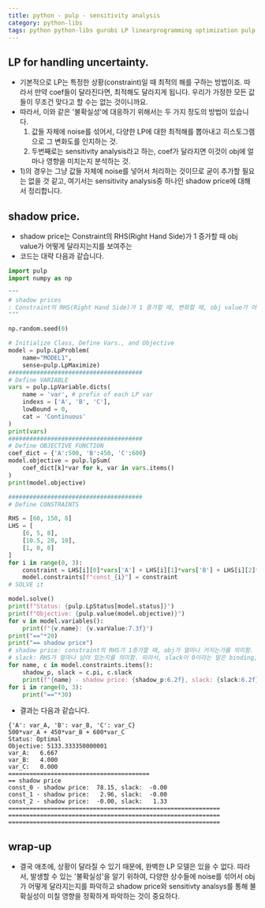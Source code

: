 ```yaml
---
title: python - pulp - sensitivity analysis 
category: python-libs
tags: python python-libs gurobi LP linearprogramming optimization pulp
---
```


## LP for handling uncertainty.

- 기본적으로 LP는 특정한 상황(constraint)일 때 최적의 해를 구하는 방법이죠. 따라서 만약 coef들이 달라진다면, 최적해도 달라지게 됩니다. 우리가 가정한 모든 값들이 무조건 맞다고 할 수는 없는 것이니까요. 
- 따라서, 이와 같은 '불확실성'에 대응하기 위해서는 두 가지 정도의 방법이 있습니다. 
    1) 값들 자체에 noise를 섞어서, 다양한 LP에 대한 최적해를 뽑아내고 히스토그램으로 그 변화도를 인지하는 것.
    2) 두번째로는 sensitivity analysis라고 하는, coef가 달라지면 이것이 obj에 얼마나 영향을 미치는지 분석하는 것. 
- 1)의 경우는 그냥 값들 자체에 noise를 넣어서 처리하는 것이므로 굳이 추가할 필요는 없을 것 같고, 여기서는 sensitivity analysis중 하나인 shadow price에 대해서 정리합니다.

## shadow price.

- shadow price는 Constraint의 RHS(Right Hand Side)가 1 증가할 때 obj value가 어떻게 달라지는지를 보여주는
- 코드는 대략 다음과 같습니다. 

```python
import pulp
import numpy as np 

"""
# shadow prices
: Constraint의 RHS(Right Hand Side)가 1 증가할 때, 변화할 때, obj value가 어떻게 달라지는지를 보여주는 것
"""

np.random.seed(0)

# Initialize Class, Define Vars., and Objective
model = pulp.LpProblem(
    name="MODEL1",
    sense=pulp.LpMaximize)
######################################
# Define VARIABLE
vars = pulp.LpVariable.dicts(
    name = 'var', # prefix of each LP var
    indexs = ['A', 'B', 'C'], 
    lowBound = 0, 
    cat = 'Continuous'
)
print(vars)
######################################
# Define OBJECTIVE FUNCTION
coef_dict = {'A':500, 'B':450, 'C':600}
model.objective = pulp.lpSum(
    coef_dict[k]*var for k, var in vars.items()
)
print(model.objective)

######################################
# Define CONSTRAINTS

RHS = [60, 150, 8]
LHS = [
    [6, 5, 8], 
    [10.5, 20, 10], 
    [1, 0, 0]
]
for i in range(0, 3):
    constraint = LHS[i][0]*vars['A'] + LHS[i][1]*vars['B'] + LHS[i][2]*vars['C']<= RHS[i]
    model.constraints[f"const_{i}"] = constraint
# SOLVE it

model.solve()
print(f"Status: {pulp.LpStatus[model.status]}")
print(f"Objective: {pulp.value(model.objective)}")
for v in model.variables():
    print(f"{v.name}: {v.varValue:7.3f}")
print("=="*20)
print("== shadow price")
# shadow price: constraint의 RHS가 1증가할 때, obj가 얼마나 커지는가를 의미함.
# slack: RHS가 얼마나 남아 있는지를 의미함. 따라서, slack이 0이라는 말은 binding, 해당 constraint가 equality라는 것을 의미함. 
for name, c in model.constraints.items():
    shadow_p, slack = c.pi, c.slack 
    print(f"{name} - shadow price: {shadow_p:6.2f}, slack: {slack:6.2f}")
for i in range(0, 3):
    print("=="*30)


```

- 결과는 다음과 같습니다. 

```
{'A': var_A, 'B': var_B, 'C': var_C}
500*var_A + 450*var_B + 600*var_C
Status: Optimal
Objective: 5133.333350000001
var_A:   6.667
var_B:   4.000
var_C:   0.000
========================================
== shadow price
const_0 - shadow price:  78.15, slack:  -0.00
const_1 - shadow price:   2.96, slack:  -0.00
const_2 - shadow price:  -0.00, slack:   1.33
============================================================
============================================================
============================================================
```

## wrap-up

- 결국 애초에, 상황이 달라질 수 있기 때문에, 완벽한 LP 모델은 있을 수 없다. 따라서, 발생할 수 있는 '불확실성'을 알기 위하여, 다양한 상수들에 noise를 섞어서 obj가 어떻게 달라지는지를 파악하고 shadow price와 sensitivty analsys를 통해 불확실성이 미칠 영향을 정확하게 파악하는 것이 중요하다.